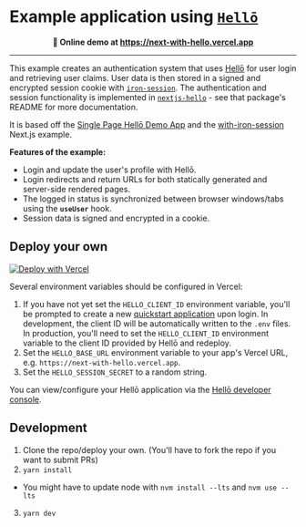 # Example application using [`Hellō`](https://www.hello.dev/)

<p align="center"><b>👀 Online demo at <a href="https://next-with-hello.vercel.app/">https://next-with-hello.vercel.app</a></b></p>

---

This example creates an authentication system that uses [Hellō](https://www.hello.dev/) for user login and retrieving user claims. User data is then stored in a signed and encrypted session cookie with [`iron-session`](https://github.com/vvo/iron-session). The authentication and session functionality is implemented in [`nextjs-hello`](https://github.com/irrelevelephant/nextjs-hello) - see that package's README for more documentation.

It is based off the <a href="https://github.com/hellocoop/greenfielddemo">Single Page Hellō Demo App</a> and the
<a href="https://github.com/vercel/next.js/tree/canary/examples/with-iron-session">with-iron-session</a> Next.js example.

**Features of the example:**

- Login and update the user's profile with Hellō.
- Login redirects and return URLs for both statically generated and server-side rendered pages.
- The logged in status is synchronized between browser windows/tabs using the **`useUser`** hook.
- Session data is signed and encrypted in a cookie.

## Deploy your own

[![Deploy with Vercel](https://vercel.com/button)](https://vercel.com/new/git/external?repository-url=https://github.com/irrelevelephant/next-with-hello&project-name=next-with-hello&repository-name=next-with-hello)

Several environment variables should be configured in Vercel:

1. If you have not yet set the `HELLO_CLIENT_ID` environment variable, you'll be prompted to create a new [quickstart application](http://quickstart.hello.coop/) upon login. In development, the client ID will be automatically written to the `.env` files. In production, you'll need to set the `HELLO_CLIENT_ID` environment variable to the client ID provided by Hellō and redeploy.
2. Set the `HELLO_BASE_URL` environment variable to your app's Vercel URL, e.g. `https://next-with-hello.vercel.app`.
3. Set the `HELLO_SESSION_SECRET` to a random string.

You can view/configure your Hellō application via the [Hellō developer console](https://console.hello.coop/).

## Development

1. Clone the repo/deploy your own. (You'll have to fork the repo if you want to submit PRs)
2. `yarn install`
  - You might have to update node with `nvm install --lts` and `nvm use --lts`
3. `yarn dev`
